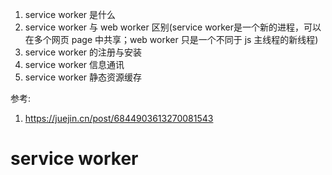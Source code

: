 1. service worker 是什么
2. service worker 与 web worker 区别(service worker是一个新的进程，可以在多个网页 page 中共享；web worker 只是一个不同于 js 主线程的新线程)
3. service worker 的注册与安装
4. service worker 信息通讯
5. service worker 静态资源缓存

参考:
1. https://juejin.cn/post/6844903613270081543

# service worker

